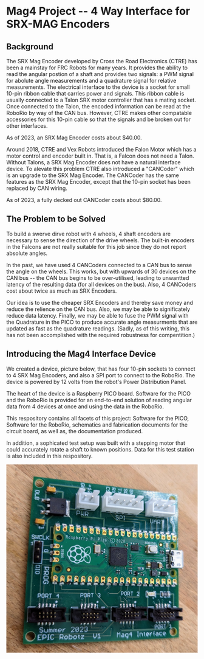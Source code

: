 # Mag4 Project -- 4 Way Interface for SRX-MAG Encoders

## Background

The SRX Mag Encoder developed by Cross the Road Electronics (CTRE) has
been a mainstay for FRC Robots for many years.  It provides the ability
to read the angular postion of a shaft and provides two signals: a PWM
signal for abolute angle measurements and a quadrature signal for relative
measurements.  The electrical interface to the device is a socket for
small 10-pin ribbon cable that carries power and signals.  This ribbon
cable is usually connected to a Talon SRX motor controller that has a
mating socket.  Once connected to the Talon, the encoded information can
be read at the RoboRio by way of the CAN bus.  However, CTRE makes other
compatable accessories for this 10-pin cable so that the signals and be
broken out for other interfaces. 

As of 2023, an SRX Mag Encoder costs about $40.00.

Around 2018, CTRE and Vex Robots introduced the Falon Motor which has
a motor control and encoder built in.  That is, a Falcon does not need a Talon.
Without Talons, a SRX Mag Encoder does not have a natural interface device.
To alevate this problem CTRE also introduced a "CANCoder" which is an upgrade
to the SRX Mag Encoder.  The CANCoder has the same features as the SRX Mag
Encoder, except that the 10-pin socket has been replaced by CAN wiring.  

As of 2023, a fully decked out CANCoder costs about $80.00.  

## The Problem to be Solved

To build a swerve dirve robot with 4 wheels, 4 shaft encoders are necessary
to sense the direction of the drive wheels.  The built-in encoders in the Falcons
are not really suitable for this job since they do not report absolute 
angles.

In the past, we have used 4 CANCoders connected to a CAN bus to sense the
angle on the wheels.  This works, but with upwards of 30 devices on the CAN
bus -- the CAN bus begins to be over-utilised, leading to unwantted latency
of the resulting data (for all devices on the bus).  Also, 4 CANCoders cost
about twice as much as SRX Encoders.

Our idea is to use the cheaper SRX Encoders and thereby save money and reduce the
relience on the CAN bus.  Also, we may be able to significately reduce data latency.
Finally, we may be able to fuse the PWM signal with the Quadrature in the PICO 
to produce accurate angle measurments that are updated as fast as the quadrature
readings.  (Sadly, as of this writing, this has not been accomplished with the
required robustness for compentition.)

## Introducing the Mag4 Interface Device

We created a device, picture below, that has four 10-pin sockets to connect to
4 SRX Mag Encoders, and also a SPI port to connect to the RoboRio.  The device
is powered by 12 volts from the robot's Power Distribution Panel. 

The heart of the device is a Raspberry PICO board.  Software for the PICO and the
RoboRio is provided for an end-to-end solution of reading angular data from 4
devices at once and using the data in the RoboRio.  

This respository contains all facets of this project: Software for the PICO, Software
for the RoboRio, schematics and fabrication documents for the circuit board, as well as,
the documentation produced.

In addition, a sophicated test setup was built with a stepping motor that could
accurately rotate a shaft to known positions.  Data for this test station is also 
included in this respository.


![Mag4 Picture](PicOfMag4.PNG)



